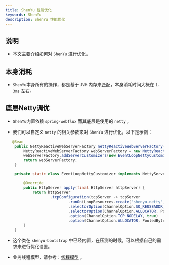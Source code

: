```yaml
---
title: ShenYu 性能优化
keywords: ShenYu
description: ShenYu 性能优化
---
```


## 说明

* 本文主要介绍如何对 `ShenYu` 进行优化。


## 本身消耗

* `ShenYu`本身所有的操作，都是基于 `JVM` 内存来匹配，本身消耗时间大概在 `1-3ms` 左右。

## 底层Netty调优

* `ShenYu`内置依赖 `spring-webflux` 而其底层是使用的 `netty` 。

* 我们可以自定义 `netty` 的相关参数来对 `ShenYu` 进行优化，以下是示例：

```java
   @Bean
    public NettyReactiveWebServerFactory nettyReactiveWebServerFactory() {
        NettyReactiveWebServerFactory webServerFactory = new NettyReactiveWebServerFactory();
        webServerFactory.addServerCustomizers(new EventLoopNettyCustomizer());
        return webServerFactory;
    }

    private static class EventLoopNettyCustomizer implements NettyServerCustomizer {

        @Override
        public HttpServer apply(final HttpServer httpServer) {
            return httpServer
                    .tcpConfiguration(tcpServer -> tcpServer
                            .runOn(LoopResources.create("shenyu-netty", 1, DEFAULT_IO_WORKER_COUNT, true), false)
                            .selectorOption(ChannelOption.SO_REUSEADDR, true)
                            .selectorOption(ChannelOption.ALLOCATOR, PooledByteBufAllocator.DEFAULT)
                            .option(ChannelOption.TCP_NODELAY, true)
                            .option(ChannelOption.ALLOCATOR, PooledByteBufAllocator.DEFAULT));
        }
    }
```

* 这个类在 `shenyu-bootstrap` 中已经内置，在压测的时候，可以根据自己的需求来进行优化设置。

* 业务线程模型，请参考：[线程模型](../thread) 。








